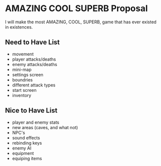 # AMAZING COOL SUPERB Proposal

I will make the most AMAZING, COOL, SUPERB, game that has ever existed in existences.

## Need to Have List
  - movement
  - player attacks/deaths
  - enemy attacks/deaths
  - mini-map
  - settings screen
  - boundries
  - different attack types
  - start screen
  - inventory

## Nice to Have List
  - player and enemy stats
  - new areas (caves, and what not)
  - NPC's
  - sound effects
  - rebinding keys
  - enemy AI
  - equipment
  - equiping items
